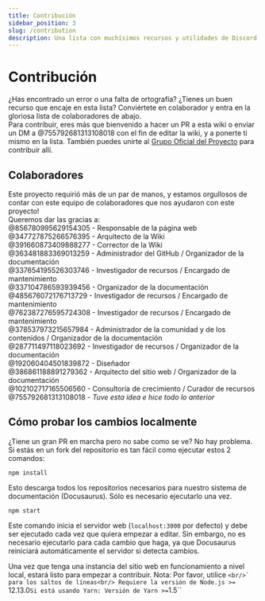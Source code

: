 ```yaml
---
title: Contribución
sidebar_position: 3
slug: /contribution
description: Una lista con muchísimos recursos y utilidades de Discord para todo tipo de usuarios, desde principiantes hasta usuarios avanzados.
---
```


# Contribución

¿Has encontrado un error o una falta de ortografía? ¿Tienes un buen recurso que encaje en esta lista? Conviértete en colaborador y entra en la gloriosa lista de colaboradores de abajo.<br/>
Para contribuir, eres más que bienvenido a hacer un PR a esta wiki o enviar un DM a @755792681313108018 con el fin de editar la wiki, y a ponerte ti mismo en la lista.
También puedes unirte al [Grupo Oficial del Proyecto](https://discord.gg/yxbqz9pNxS) para contribuir allí.

## Colaboradores

Este proyecto requirió más de un par de manos, y estamos orgullosos de contar con este equipo de colaboradores que nos ayudaron con este proyecto!<br/>
Queremos dar las gracias a:<br/>
@856780995629154305 - Responsable de la página web <br/>
@347727875266576395 - Arquitecto de la Wiki <br/>
@391660873409888277 - Corrector de la Wiki <br/>
@363481883369013259 - Administrador del GitHub / Organizador de la documentación<br/>
@337654195526303746 - Investigador de recursos / Encargado de mantenimiento<br/>
@337104786593939456 - Organizador de la documentación<br/>
@485676072176713729 - Investigador de recursos / Encargado de mantenimiento<br/>
@762387276595724308 - Investigador de recursos / Encargado de mantenimiento<br/>
@378537973215657984 - Administrador de la comunidad y de los contenidos / Organizador de la documentación<br/>
@287711497118023692 - Investigador de recursos / Organizador de la documentación<br/>
@192060404501839872 - Diseñador<br/>
@386861188891279362 - Arquitecto del sitio web / Organizador de la documentación<br/>
@102102717165506560 - Consultoría de crecimiento / Curador de recursos<br/>
@755792681313108018 - *Tuve esta idea e hice todo lo anterior*

## Cómo probar los cambios localmente

¿Tiene un gran PR en marcha pero no sabe como se ve? No hay problema.<br/>
Si estás en un fork del repositorio es tan fácil como ejecutar estos 2 comandos:

```
npm install
```

Esto descarga todos los repositorios necesarios para nuestro sistema de documentación (Docusaurus). Sólo es necesario ejecutarlo una vez.

```
npm start
```

Este comando inicia el servidor web (``localhost:3000`` por defecto) y debe ser ejecutado cada vez que quiera empezar a editar.
Sin embargo, no es necesario ejecutarlo para cada cambio que haga, ya que Docusaurus reiniciará automáticamente el servidor si detecta cambios.

Una vez que tenga una instancia del sitio web en funcionamiento a nivel local, estará listo para empezar a contribuir.
Nota: Por favor, utilice ``<br/>` para los saltos de líneas<br/>
Requiere la versión de Node.js >= ``12.13.0``
Si está usando Yarn: Versión de Yarn >= ``1.5``
